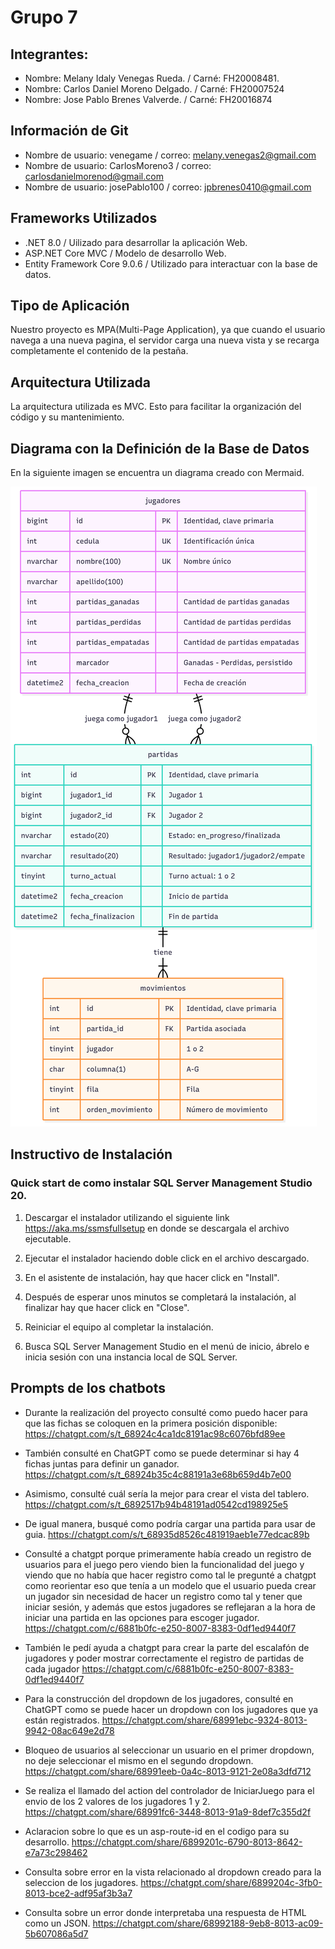 # Grupo 7
## Integrantes: 

- Nombre: Melany Idaly Venegas Rueda. / Carné: FH20008481. 
- Nombre: Carlos Daniel Moreno Delgado. / Carné: FH20007524
- Nombre: Jose Pablo Brenes Valverde. / Carné: FH20016874

## Información de Git

- Nombre de usuario: venegame / correo: melany.venegas2@gmail.com
- Nombre de usuario: CarlosMoreno3 / correo: carlosdanielmorenod@gmail.com
- Nombre de usuario: josePablo100 / correo: jpbrenes0410@gmail.com

## Frameworks Utilizados

- .NET 8.0 / Uilizado para desarrollar la aplicación Web. 
- ASP.NET Core MVC / Modelo de desarrollo Web.
- Entity Framework Core 9.0.6 / Utilizado para interactuar con la base de datos.

## Tipo de Aplicación

Nuestro proyecto es MPA(Multi-Page Application), ya que cuando el usuario navega a una nueva pagina, el servidor carga una nueva vista y se recarga completamente el contenido de la pestaña. 

## Arquitectura Utilizada

La arquitectura utilizada es MVC. Esto para facilitar la organización del código y su mantenimiento. 

## Diagrama con la Definición de la Base de Datos

En la siguiente imagen se encuentra un diagrama creado con Mermaid. 

![alt text](<Mermaid Diagram.png>)

## Instructivo de Instalación

### Quick start de como instalar SQL Server Management Studio 20. 

1. Descargar el instalador utilizando el siguiente link https://aka.ms/ssmsfullsetup en donde se descargala el archivo ejecutable. 

2. Ejecutar el instalador haciendo doble click en el archivo descargado.

3. En el asistente de instalación, hay que hacer click en "Install". 

4. Después de esperar unos minutos se completará la instalación, al finalizar hay que hacer click en "Close". 

5. Reiniciar el equipo al completar la instalación. 

6. Busca SQL Server Management Studio en el menú de inicio, ábrelo e inicia sesión con una instancia local de SQL Server. 

## Prompts de los chatbots

- Durante la realización del proyecto consulté como puedo hacer para que las fichas se coloquen en la primera posición disponible: https://chatgpt.com/s/t_68924c4ca1dc8191ac98c6076bfd89ee

- También consulté en ChatGPT como se puede determinar si hay 4 fichas juntas para definir un ganador. https://chatgpt.com/s/t_68924b35c4c88191a3e68b659d4b7e00

- Asimismo, consulté cuál sería la mejor para crear el vista del tablero. https://chatgpt.com/s/t_6892517b94b48191ad0542cd198925e5

- De igual manera, busqué como podría cargar una partida para usar de guia. https://chatgpt.com/s/t_68935d8526c481919aeb1e77edcac89b

- Consulté a chatgpt porque primeramente había creado un registro de usuarios para el juego pero viendo bien la funcionalidad del juego y viendo que no había que hacer registro como tal le pregunté a chatgpt como reorientar eso que tenía a un modelo que el usuario pueda crear un jugador sin necesidad de hacer un registro como tal y tener que iniciar sesión, y además que estos jugadores se reflejaran a la hora de iniciar una partida en las opciones para escoger jugador. https://chatgpt.com/c/6881b0fc-e250-8007-8383-0df1ed9440f7

- También le pedí ayuda a chatgpt para crear la parte del escalafón de jugadores y poder mostrar correctamente el registro de partidas de cada jugador https://chatgpt.com/c/6881b0fc-e250-8007-8383-0df1ed9440f7

- Para la construcción del dropdown de los jugadores, consulté en ChatGPT como se puede hacer un dropdown con los jugadores que ya están registrados. https://chatgpt.com/share/68991ebc-9324-8013-9942-08ac649e2d78

- Bloqueo de usuarios al seleccionar un usuario en el primer dropdown, no deje seleccionar el mismo en el segundo dropdown. https://chatgpt.com/share/68991eeb-0a4c-8013-9121-2e08a3dfd712

- Se realiza el llamado del action del controlador de IniciarJuego para el envio de los 2 valores de los jugadores 1 y 2. https://chatgpt.com/share/68991fc6-3448-8013-91a9-8def7c355d2f

- Aclaracion sobre lo que es un asp-route-id en el codigo para su desarrollo. https://chatgpt.com/share/6899201c-6790-8013-8642-e7a73c298462

- Consulta sobre error en la vista relacionado al dropdown creado para la seleccion de los jugadores. https://chatgpt.com/share/6899204c-3fb0-8013-bce2-adf95af3b3a7

- Consulta sobre un error donde interpretaba una respuesta de HTML como un JSON. https://chatgpt.com/share/68992188-9eb8-8013-ac09-5b607086a5d7

